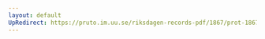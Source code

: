 ```yaml
---
layout: default
UpRedirect: https://pruto.im.uu.se/riksdagen-records-pdf/1867/prot-1867--ak--415/prot-1867--ak--415_012.pdf
---
```

